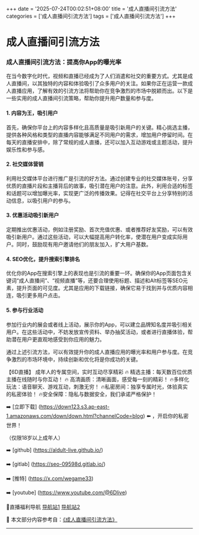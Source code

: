 +++
date = '2025-07-24T00:02:51+08:00'
title = '成人直播间引流方法'
categories = ['成人直播间引流方法']
tags = ['成人直播间引流方法']
+++

# 成人直播间引流方法

### 成人直播间引流方法：提高你App的曝光率

在当今数字化时代，视频和直播已经成为了人们消遣和社交的重要方式。尤其是成人直播间，以其独特的内容和体验吸引了众多用户的关注。如果你正在运营一款成人直播应用，了解有效的引流方法将帮助你在竞争激烈的市场中脱颖而出。以下是一些实用的成人直播间引流策略，帮助你提升用户数量和参与度。

#### 1. 内容为王，吸引用户

首先，确保你平台上的内容多样化且高质量是吸引新用户的关键。精心挑选主播，提供各种风格和类型的直播内容能够满足不同用户的需求，增加用户停留时间。在每天的直播安排中，除了常规的成人直播，还可以加入互动游戏或主题活动，提升娱乐性和参与感。

#### 2. 社交媒体营销

利用社交媒体平台进行推广是引流的好方法。通过创建专业的社交媒体账号，分享优质的直播片段和主播背后的故事，吸引潜在用户的注意。此外，利用合适的标签和话题可以增加曝光率，实现更广泛的传播效果。记得在社交平台上分享特别的活动信息，以吸引用户的参与。

#### 3. 优惠活动吸引新用户

定期推出优惠活动，例如注册奖励、首次充值优惠、或者推荐好友奖励，可以有效吸引新用户。通过这些活动，可以大幅提高用户转化率，使潜在用户变成实际用户。同时，鼓励现有用户邀请他们的朋友加入，扩大用户基数。

#### 4. SEO优化，提升搜索引擎排名

优化你的App在搜索引擎上的表现也是引流的重要一环。确保你的App页面包含关键词“成人直播间”、“视频直播”等，还要合理使用标题、描述和Alt标签等SEO元素，提升页面的可见度。尤其是应用的下载链接，确保它易于找到并与优质内容相连，吸引更多用户点击。

#### 5. 参与行业活动

参加行业内的展会或者线上活动，展示你的App，可以建立品牌知名度并吸引相关用户。在这些活动中，不妨发放宣传资料、举办抽奖活动，或者进行直播体验，帮助潜在用户更直观地感受到你应用的魅力。

通过上述引流方法，可以有效提升你的成人直播应用的曝光率和用户参与度。在竞争激烈的市场环境中，持续创新和优化将是你成功的关键。

【6D直播】
成年人的专属空间，实时互动尽享精彩
🔥 精选主播：每天数百位优质主播在线随时与你互动！
🔥 高清画质：清晰画面，感受每一刻的精彩！
🔥多样化玩法：语音聊天、游戏互动，刺激无穷！
🔥私密房间：独享专属时光，体验真实的私密体验！
🔥安全保障：隐私与数据安全，我们承诺严格保护！

➡️ [立即下载] (https://down123.s3.ap-east-1.amazonaws.com/down/down.html?channelCode=blog) ⬅️ ，开启你的私密世界！

（仅限18岁以上成年人）

➡️ [github] (https://aldult-live.github.io/)

➡️ [gitlab] (https://seo-09598d.gitlab.io/)

➡️ [推特] (https://x.com/wegame33)

➡️ [youtube] (https://www.youtube.com/@6Dlive)

🔞直播福利导航 [导航站1](https://webstack-86085a.gitlab.io/) [导航站2](https://onlygit123-2.github.io/)


📘 本文部分内容参考自：[《成人直播间引流方法》](https://github.com/ttt25721/ttt)

---
